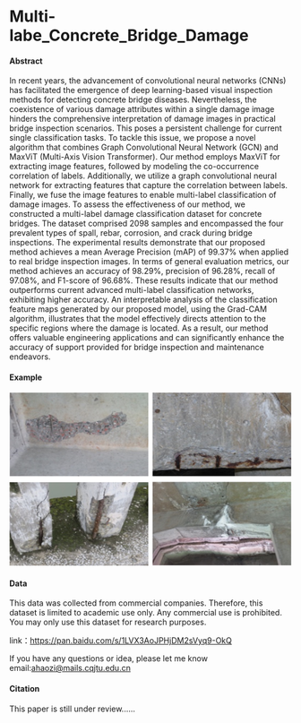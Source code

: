 # Multi-labe_Concrete_Bridge_Damage

#### Abstract

In recent years, the advancement of convolutional neural networks (CNNs) has facilitated the emergence of deep learning-based visual inspection methods for detecting concrete bridge diseases. Nevertheless, the coexistence of various damage attributes within a single damage image hinders the comprehensive interpretation of damage images in practical bridge inspection scenarios. This poses a persistent challenge for current single classification tasks. To tackle this issue, we propose a novel algorithm that combines Graph Convolutional Neural Network (GCN) and MaxViT (Multi-Axis Vision Transformer). Our method employs MaxViT for extracting image features, followed by modeling the co-occurrence correlation of labels. Additionally, we utilize a graph convolutional neural network for extracting features that capture the correlation between labels. Finally, we fuse the image features to enable multi-label classification of damage images. To assess the effectiveness of our method, we constructed a multi-label damage classification dataset for concrete bridges. The dataset comprised 2098 samples and encompassed the four prevalent types of spall, rebar, corrosion, and crack during bridge inspections. The experimental results demonstrate that our proposed method achieves a mean Average Precision (mAP) of 99.37\% when applied to real bridge inspection images. In terms of general evaluation metrics, our method achieves an accuracy of 98.29\%, precision of 96.28\%, recall of 97.08\%, and F1-score of 96.68\%. These results indicate that our method outperforms current advanced multi-label classification networks, exhibiting higher accuracy. An interpretable analysis of the classification feature maps generated by our proposed model, using the Grad-CAM algorithm, illustrates that the model effectively directs attention to the specific regions where the damage is located. As a result, our method offers valuable engineering applications and can significantly enhance the accuracy of support provided for bridge inspection and maintenance endeavors.

#### Example
![](example.jpg "example")
#### Data
This data was collected from commercial companies. Therefore, this dataset is limited to academic use only. Any commercial use is prohibited. You may only use this dataset for research purposes.


link：https://pan.baidu.com/s/1LVX3AoJPHjDM2sVyq9-OkQ 


If you have any questions or idea, please let me know
email:ahaozi@mails.cqjtu.edu.cn

#### Citation
This paper is still under review......
